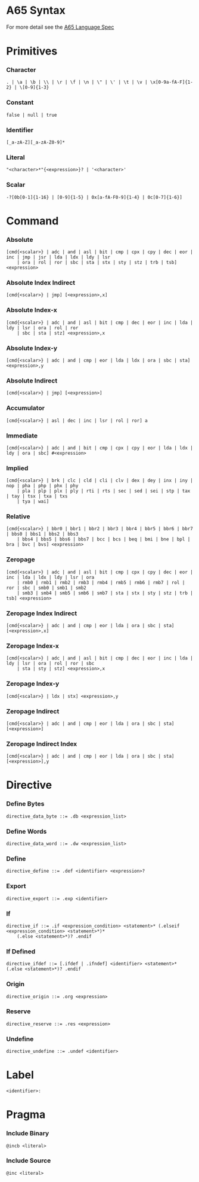 A65 Syntax
==========

For more detail see the [A65 Language Spec](https://github.com/majestic53/a65/blob/master/doc/a65_bnf.txt)

Primitives
==========

### Character

```
. | \a | \b | \\ | \r | \f | \n | \" | \' | \t | \v | \x[0-9a-fA-F]{1-2} | \[0-9]{1-3}
```

### Constant

```
false | null | true
```

### Identifier

```
[_a-zA-Z][_a-zA-Z0-9]*
```

### Literal

```
"<character>*"{<expression>}? | '<character>'
```

### Scalar

```
-?[0b[0-1]{1-16} | [0-9]{1-5} | 0x[a-fA-F0-9]{1-4} | 0c[0-7]{1-6}]
```

Command
=======

### Absolute

```
[cmd{<scalar>} | adc | and | asl | bit | cmp | cpx | cpy | dec | eor | inc | jmp | jsr | lda | ldx | ldy | lsr
	| ora | rol | ror | sbc | sta | stx | sty | stz | trb | tsb] <expression>
```

### Absolute Index Indirect

```
[cmd{<scalar>} | jmp] [<expression>,x]
```

### Absolute Index-x

```
[cmd{<scalar>} | adc | and | asl | bit | cmp | dec | eor | inc | lda | ldy | lsr | ora | rol | ror
	| sbc | sta | stz] <expression>,x
```

### Absolute Index-y

```
[cmd{<scalar>} | adc | and | cmp | eor | lda | ldx | ora | sbc | sta] <expression>,y
```

### Absolute Indirect

```
[cmd{<scalar>} | jmp] [<expression>]
```

### Accumulator

```
[cmd{<scalar>} | asl | dec | inc | lsr | rol | ror] a
```

### Immediate

```
[cmd{<scalar>} | adc | and | bit | cmp | cpx | cpy | eor | lda | ldx | ldy | ora | sbc] #<expression>
```

### Implied

```
[cmd{<scalar>} | brk | clc | cld | cli | clv | dex | dey | inx | iny | nop | pha | php | phx | phy
	| pla | plp | plx | ply | rti | rts | sec | sed | sei | stp | tax | tay | tsx | txa | txs
	| tya | wai]
```

### Relative

```
[cmd{<scalar>} | bbr0 | bbr1 | bbr2 | bbr3 | bbr4 | bbr5 | bbr6 | bbr7 | bbs0 | bbs1 | bbs2 | bbs3
	| bbs4 | bbs5 | bbs6 | bbs7 | bcc | bcs | beq | bmi | bne | bpl | bra | bvc | bvs] <expression>
```

### Zeropage

```
[cmd{<scalar>} | adc | and | asl | bit | cmp | cpx | cpy | dec | eor | inc | lda | ldx | ldy | lsr | ora
	| rmb0 | rmb1 | rmb2 | rmb3 | rmb4 | rmb5 | rmb6 | rmb7 | rol | ror | sbc | smb0 | smb1 | smb2
	| smb3 | smb4 | smb5 | smb6 | smb7 | sta | stx | sty | stz | trb | tsb] <expression>
```

### Zeropage Index Indirect

```
[cmd{<scalar>} | adc | and | cmp | eor | lda | ora | sbc | sta] [<expression>,x]
```

### Zeropage Index-x

```
[cmd{<scalar>} | adc | and | asl | bit | cmp | dec | eor | inc | lda | ldy | lsr | ora | rol | ror | sbc
	| sta | sty | stz] <expression>,x
```

### Zeropage Index-y

```
[cmd{<scalar>} | ldx | stx] <expression>,y
```

### Zeropage Indirect

```
[cmd{<scalar>} | adc | and | cmp | eor | lda | ora | sbc | sta] [<expression>]
```

### Zeropage Indirect Index

```
[cmd{<scalar>} | adc | and | cmp | eor | lda | ora | sbc | sta] [<expression>],y
```

Directive
=========

### Define Bytes

```
directive_data_byte ::= .db <expression_list>
```

### Define Words

```
directive_data_word ::= .dw <expression_list>
```

### Define

```
directive_define ::= .def <identifier> <expression>?
```

### Export

```
directive_export ::= .exp <identifier>
```

### If

```
directive_if ::= .if <expression_condition> <statement>* (.elseif <expression_condition> <statement>*)*
	(.else <statement>*)? .endif
```

### If Defined

```
directive_ifdef ::= [.ifdef | .ifndef] <identifier> <statement>* (.else <statement>*)? .endif
```

### Origin

```
directive_origin ::= .org <expression>
```

### Reserve

```
directive_reserve ::= .res <expression>
```

### Undefine

```
directive_undefine ::= .undef <identifier>
```

Label
=====

```
<identifier>:
```

Pragma
======

### Include Binary

```
@incb <literal>
```

### Include Source

```
@inc <literal>
```
